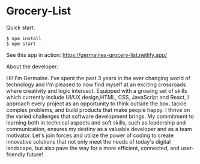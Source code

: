 # Grocery-List

Quick start:

```
$ npm install
$ npm start
````

See this app in action:
https://germaines-grocery-list.netlify.app/ 

About the developer:

Hi! I'm Germaine. I've spent the past 3 years in the ever changing world of technology and I'm pleased to now find myself at an exciting crossroads where creativity and logic intersect. Equipped with a growing set of skills which currently include UI/UX design,HTML, CSS, JavaScript and React, I approach every project as an opportunity to think outside the box, tackle complex problems, and build products that make people happy. I thrive on the varied challenges that software development brings. My commitment to learning both in technical aspects and soft skills, such as leadership and communication, ensures my destiny as a valuable developer and as a team motivator. Let's join forces and utilize the power of coding to create innovative solutions that not only meet the needs of today's digital landscape, but also pave the way for a more efficient, connected, and user-friendly future!
